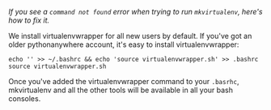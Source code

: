 
<!--
.. title: Installing virtualenvwrapper if you need to
.. slug: InstallingVirtualenvWrapper
.. date: 2015-05-13 14:35:28 UTC+01:00
.. tags:
.. category:
.. link:
.. description:
.. type: text
-->



*If you see a `command not found` error when trying to run `mkvirtualenv`, here's how to fix it.*

We install virtualenvwrapper for all new users by default. If you've got an older pythonanywhere account, it's easy to install virtualenvwrapper: 

    echo '' >> ~/.bashrc && echo 'source virtualenvwrapper.sh' >> .bashrc
    source virtualenvwrapper.sh


Once you've added the virtualenvwrapper command to your `.basrhc`, mkvirtualenv and all the other tools will be available in all your bash consoles. 
